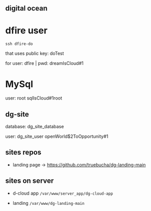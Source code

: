 ## digital ocean

# dfire user
```
ssh dfire-do 
```
that uses public key: doTest

for user: dfire | pwd: dreamIsCloud#1

# MySql

user: root sqlIsCloud#1root

## dg-site

database: dg_site_database

user: dg_site_user openWorld$2ToOpportunity#1

## sites repos

* landing page -> <https://github.com/truebucha/dg-landing-main>

## sites on server 

* d-cloud app `/var/www/server_app/dg-cloud-app`

* landing `/var/www/dg-landing-main`

